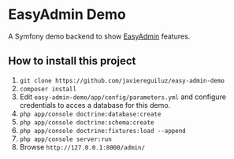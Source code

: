 EasyAdmin Demo
==============

A Symfony demo backend to show [EasyAdmin](https://github.com/javiereguiluz/EasyAdminBundle) features.

How to install this project
---------------------------

  1. `git clone https://github.com/javiereguiluz/easy-admin-demo`
  2. `composer install`
  3. Edit `easy-admin-demo/app/config/parameters.yml` and configure
     credentials to acces a database for this demo.
  4. `php app/console doctrine:database:create`
  5. `php app/console doctrine:schema:create`
  6. `php app/console doctrine:fixtures:load --append`
  7. `php app/console server:run`
  8. Browse `http://127.0.0.1:8000/admin/`
